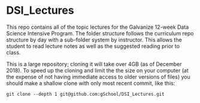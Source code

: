 # DSI_Lectures

This repo contains all of the topic lectures for the Galvanize 12-week Data Science Intensive Program.  The folder structure follows the curriculum repo structure by day with a sub-folder system by instructor.  This allows the student to read lecture notes as well as the suggested reading prior to class.

This is a large repository; cloning it will take over 4GB (as of December 2018). To speed up the cloning and limit the the size on your computer (at the expense of not having immediate access to older versions of files) you should make a shallow clone with only most recent commit, like this:

```
git clone --depth 1 git@github.com:gSchool/DSI_Lectures.git
```
